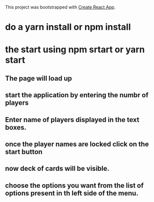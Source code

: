 This project was bootstrapped with [Create React App](https://github.com/facebook/create-react-app).

# do a yarn install or npm install
# the start using npm srtart or yarn start

## The page will load up
## start the application by entering the numbr of players
## Enter name of players displayed in the text boxes.
## once the player names are locked click on the start button
## now deck of cards will be visible.
## choose the options you want from the list of options present in th left side of the menu.



